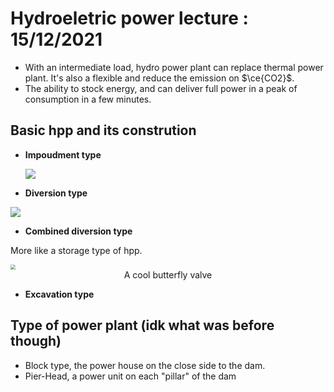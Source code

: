 # Hydroeletric power lecture : 15/12/2021

- With an intermediate load, hydro power plant can replace thermal power plant. It's also a flexible and reduce the emission on $\ce{CO2}$. 
- The ability to stock energy, and can deliver full power in a peak of consumption in a few minutes. 

## Basic hpp and its constrution 

- **Impoudment type**

  ![](https://www.energy.gov/sites/default/files/styles/full_article_width/public/2021-08/Impoundment-hydrodam_5.21.21.png?itok=aCycsmVo)

- **Diversion type**

![](https://www.energy.gov/sites/default/files/styles/full_article_width/public/2021-08/Diversion-hydrodam_5.21.21.png?itok=aGUjPACA)

- **Combined diversion type**

More like a storage type of hpp. 

<img src="https://upload.wikimedia.org/wikipedia/commons/thumb/d/d5/Yagisawa_power_station_inlet_valve.jpg/800px-Yagisawa_power_station_inlet_valve.jpg" style="zoom:50%;" />

<center>A cool butterfly valve</center>

- **Excavation type** 

## Type of power plant (idk what was before though)

- Block type, the power house on the close side to the dam. 
- Pier-Head, a power unit on each "pillar" of the dam 

